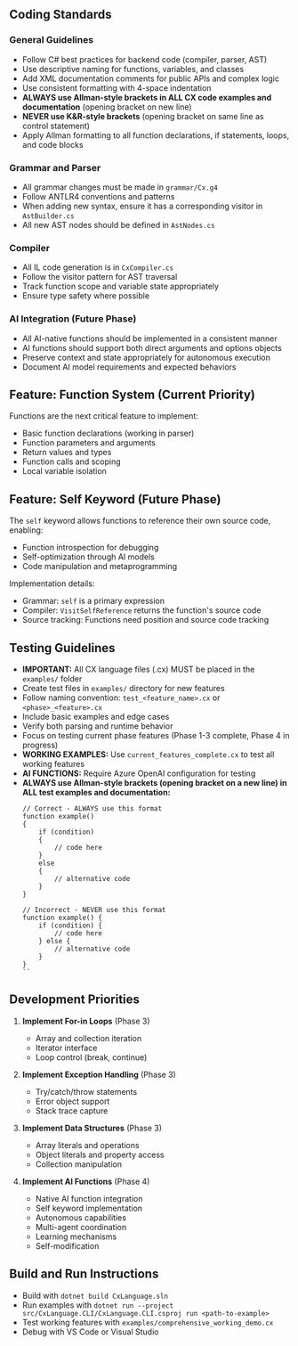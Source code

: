 ## Coding Standards

### General Guidelines
- Follow C# best practices for backend code (compiler, parser, AST)
- Use descriptive naming for functions, variables, and classes
- Add XML documentation comments for public APIs and complex logic
- Use consistent formatting with 4-space indentation
- **ALWAYS use Allman-style brackets in ALL CX code examples and documentation** (opening bracket on new line)
- **NEVER use K&R-style brackets** (opening bracket on same line as control statement)
- Apply Allman formatting to all function declarations, if statements, loops, and code blocks

### Grammar and Parser
- All grammar changes must be made in `grammar/Cx.g4`
- Follow ANTLR4 conventions and patterns
- When adding new syntax, ensure it has a corresponding visitor in `AstBuilder.cs`
- All new AST nodes should be defined in `AstNodes.cs`

### Compiler
- All IL code generation is in `CxCompiler.cs`
- Follow the visitor pattern for AST traversal
- Track function scope and variable state appropriately
- Ensure type safety where possible

### AI Integration (Future Phase)
- All AI-native functions should be implemented in a consistent manner
- AI functions should support both direct arguments and options objects
- Preserve context and state appropriately for autonomous execution
- Document AI model requirements and expected behaviors

## Feature: Function System (Current Priority)

Functions are the next critical feature to implement:
- Basic function declarations (working in parser)
- Function parameters and arguments
- Return values and types
- Function calls and scoping
- Local variable isolation

## Feature: Self Keyword (Future Phase)

The `self` keyword allows functions to reference their own source code, enabling:
- Function introspection for debugging
- Self-optimization through AI models
- Code manipulation and metaprogramming

Implementation details:
- Grammar: `self` is a primary expression
- Compiler: `VisitSelfReference` returns the function's source code
- Source tracking: Functions need position and source code tracking


## Testing Guidelines
- **IMPORTANT:** All CX language files (.cx) MUST be placed in the `examples/` folder
- Create test files in `examples/` directory for new features
- Follow naming convention: `test_<feature_name>.cx` or `<phase>_<feature>.cx`
- Include basic examples and edge cases
- Verify both parsing and runtime behavior
- Focus on testing current phase features (Phase 1-3 complete, Phase 4 in progress)
- **WORKING EXAMPLES:** Use `current_features_complete.cx` to test all working features
- **AI FUNCTIONS:** Require Azure OpenAI configuration for testing
- **ALWAYS use Allman-style brackets (opening bracket on a new line) in ALL test examples and documentation:**
  ```
  // Correct - ALWAYS use this format
  function example() 
  {
      if (condition)
      {
          // code here
      }
      else
      {
          // alternative code
      }
  }
  
  // Incorrect - NEVER use this format
  function example() {
      if (condition) {
          // code here
      } else {
          // alternative code
      }
  }
  ``

## Development Priorities

1. **Implement For-in Loops** (Phase 3)
   - Array and collection iteration
   - Iterator interface
   - Loop control (break, continue)

2. **Implement Exception Handling** (Phase 3)
   - Try/catch/throw statements
   - Error object support
   - Stack trace capture

3. **Implement Data Structures** (Phase 3)
   - Array literals and operations
   - Object literals and property access
   - Collection manipulation

4. **Implement AI Functions** (Phase 4)
   - Native AI function integration
   - Self keyword implementation
   - Autonomous capabilities
   - Multi-agent coordination
   - Learning mechanisms
   - Self-modification

## Build and Run Instructions
- Build with `dotnet build CxLanguage.sln` 
- Run examples with `dotnet run --project src/CxLanguage.CLI/CxLanguage.CLI.csproj run <path-to-example>`
- Test working features with `examples/comprehensive_working_demo.cx`
- Debug with VS Code or Visual Studio
